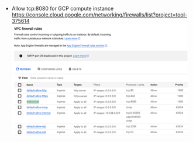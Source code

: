 - Allow tcp:8080 for GCP compute instance https://console.cloud.google.com/networking/firewalls/list?project=tool-375614 ![](1-Projects/100DaysOfCode-R3/attachments/Pasted%20image%2020230611173809.png)